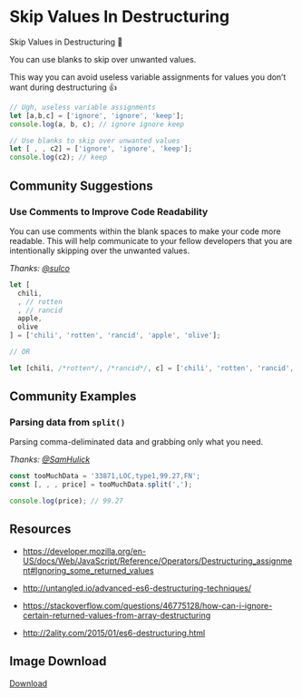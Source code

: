 # Skip Values In Destructuring

Skip Values in Destructuring 🎉

You can use blanks to skip over unwanted values.

This way you can avoid useless variable assignments for values you don’t want during destructuring 👍

```javascript
// Ugh, useless variable assignments
let [a,b,c] = ['ignore', 'ignore', 'keep'];
console.log(a, b, c); // ignore ignore keep

// Use blanks to skip over unwanted values
let [ , , c2] = ['ignore', 'ignore', 'keep'];
console.log(c2); // keep
```

## Community Suggestions

### Use Comments to Improve Code Readability

You can use comments within the blank spaces to make your code more readable.
This will help communicate to your fellow developers that you are intentionally skipping over the unwanted values.

_Thanks: [@sulco](https://twitter.com/sulco/status/990952399060832257)_

```js
let [
  chili,
  , // rotten
  , // rancid
  apple,
  olive
] = ['chili', 'rotten', 'rancid', 'apple', 'olive'];

// OR

let [chili, /*rotten*/, /*rancid*/, c] = ['chili', 'rotten', 'rancid', 'keep', 'olive'];
```

## Community Examples

### Parsing data from `split()`

Parsing comma-deliminated data and grabbing only what you need.

_Thanks: [@SamHulick](https://twitter.com/SamHulick)_

```js
const tooMuchData = '33871,LOC,type1,99.27,FN';
const [, , , price] = tooMuchData.split(',');

console.log(price); // 99.27
```

## Resources

- https://developer.mozilla.org/en-US/docs/Web/JavaScript/Reference/Operators/Destructuring_assignment#Ignoring_some_returned_values

- http://untangled.io/advanced-es6-destructuring-techniques/

- https://stackoverflow.com/questions/46775128/how-can-i-ignore-certain-returned-values-from-array-destructuring

- http://2ality.com/2015/01/es6-destructuring.html


## Image Download

[Download](https://github.com/samanthaming/code-tidbits/blob/master/images/13-skip-values-in-destructuring.png)
